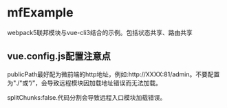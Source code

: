 # mfExample
webpack5联邦模块与vue-cli3结合的示例。包括状态共享、路由共享
## vue.config.js配置注意点
publicPath最好配为微前端的http地址，例如:http://XXXX:81/admin。不要配置为"./"或“/”，会导致远程模块因加载地址错误而无法加载。

splitChunks:false.代码分割会导致远程入口模块加载错误。
